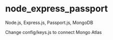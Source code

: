 # node_express_passport
Node.js, Express.js, Passport.js, MongoDB

Change config/keys.js to connect Mongo Atlas
